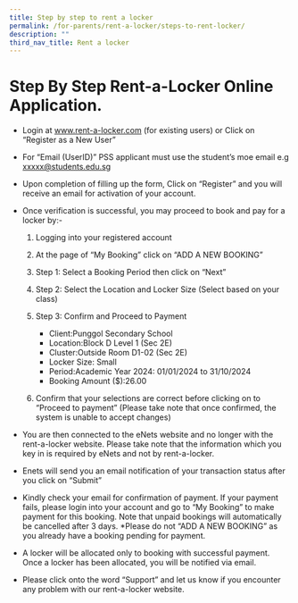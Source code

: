 ```yaml
---
title: Step by step to rent a locker
permalink: /for-parents/rent-a-locker/steps-to-rent-locker/
description: ""
third_nav_title: Rent a locker
---
```

# **Step By Step Rent-a-Locker Online Application.**

* Login at  www.rent-a-locker.com (for existing users) or Click on “Register as a New User”

* For “Email (UserID)”   PSS applicant must use the student’s moe email e.g xxxxx@students.edu.sg

* Upon completion of filling up the form, Click on “Register” and you will receive an email for activation of your account.

* Once verification is successful, you may proceed to book and pay for a locker by:-
  1)  Logging into your registered account

  2)  At the page of “My Booking” click on “ADD A NEW BOOKING”
  3)  Step 1: Select a Booking Period then click on “Next” 
  4)  Step 2: Select the Location and Locker Size (Select based on your class)
  5)  Step 3: Confirm and Proceed to Payment
      *   Client:Punggol Secondary School
      *   Location:Block D Level 1 (Sec 2E)
      *   Cluster:Outside Room D1-02 (Sec 2E)
      *   Locker Size: Small
      *   Period:Academic Year 2024: 01/01/2024 to 31/10/2024
      *   Booking Amount ($):26.00
  6)  Confirm that your selections are correct before clicking on to “Proceed to payment”
  (Please take note that once confirmed, the system is unable to accept changes)

* You are then connected to the eNets website and no longer with the rent-a-locker website.  Please take note that the information which you key in is required by eNets and not by rent-a-locker.
* Enets will send you an email notification of your transaction status after you click on “Submit”
* Kindly check your email for confirmation of payment.  If your payment fails, please login into your account and go to “My Booking” to make payment for this booking. Note that unpaid bookings will automatically be cancelled after 3 days. *Please do not “ADD A NEW BOOKING” as you already have a booking pending for payment.
* A locker will be allocated only to booking with successful payment.  Once a locker has been allocated, you will be notified via email.
* Please click onto the word “Support” and let us know if you encounter any problem with our rent-a-locker website.